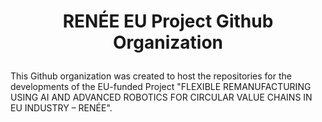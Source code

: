  # <p align="center"> RENÉE EU Project Github Organization </p>

This Github organization was created to host the repositories for the developments of the EU-funded Project "FLEXIBLE REMANUFACTURING USING AI AND ADVANCED ROBOTICS FOR CIRCULAR VALUE CHAINS IN EU INDUSTRY – RENÉE".

